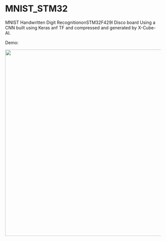 # MNIST_STM32
 MNIST Handwritten Digit RecognitiononSTM32F429I Disco board Using a CNN built using Keras anf TF and compressed and generated by X-Cube-AI.

Demo: 
<p align="center">
  <img src="https://github.com/souhaiel1/MNIST_STM32/blob/main//Images/gif1.gif" width="1000" height="600" />
